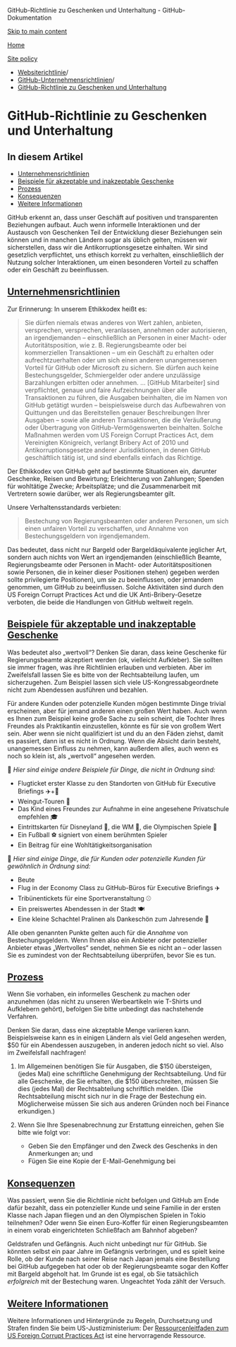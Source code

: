 GitHub-Richtlinie zu Geschenken und Unterhaltung - GitHub-Dokumentation

[Skip to main content](#main-content)

[Home](/de)

[Site policy](/de/site-policy)

* [Websiterichtlinie](/de/site-policy)/
* [GitHub-Unternehmensrichtlinien](/de/site-policy/github-company-policies)/
* [GitHub-Richtlinie zu Geschenken und Unterhaltung](/de/site-policy/github-company-policies/github-gifts-and-entertainment-policy)

GitHub-Richtlinie zu Geschenken und Unterhaltung
==========

In diesem Artikel
----------

* [Unternehmensrichtlinien](#company-policies)
* [Beispiele für akzeptable und inakzeptable Geschenke](#examples-of-acceptable-and-unacceptable-gifts)
* [Prozess](#process)
* [Konsequenzen](#consequences)
* [Weitere Informationen](#more-information)

GitHub erkennt an, dass unser Geschäft auf positiven und transparenten Beziehungen aufbaut. Auch wenn informelle Interaktionen und der Austausch von Geschenken Teil der Entwicklung dieser Beziehungen sein können und in manchen Ländern sogar als üblich gelten, müssen wir sicherstellen, dass wir die Antikorruptionsgesetze einhalten. Wir sind gesetzlich verpflichtet, uns ethisch korrekt zu verhalten, einschließlich der Nutzung solcher Interaktionen, um einen besonderen Vorteil zu schaffen oder ein Geschäft zu beeinflussen.

[Unternehmensrichtlinien](#company-policies)
----------

Zur Erinnerung: In unserem Ethikkodex heißt es:

>
>
> Sie dürfen niemals etwas anderes von Wert zahlen, anbieten, versprechen, versprechen, veranlassen, annehmen oder autorisieren, an irgendjemanden – einschließlich an Personen in einer Macht- oder Autoritätsposition, wie z. B. Regierungsbeamte oder bei kommerziellen Transaktionen – um ein Geschäft zu erhalten oder aufrechtzuerhalten oder um sich einen anderen unangemessenen Vorteil für GitHub oder Microsoft zu sichern. Sie dürfen auch keine Bestechungsgelder, Schmiergelder oder andere unzulässige Barzahlungen erbitten oder annehmen. ... [GitHub Mitarbeiter] sind verpflichtet, genaue und faire Aufzeichnungen über alle Transaktionen zu führen, die Ausgaben beinhalten, die im Namen von GitHub getätigt wurden – beispielsweise durch das Aufbewahren von Quittungen und das Bereitstellen genauer Beschreibungen Ihrer Ausgaben – sowie alle anderen Transaktionen, die die Veräußerung oder Übertragung von GitHub-Vermögenswerten beinhalten. Solche Maßnahmen werden vom US Foreign Corrupt Practices Act, dem Vereinigten Königreich, verlangt Bribery Act of 2010 und Antikorruptionsgesetze anderer Jurisdiktionen, in denen GitHub geschäftlich tätig ist, und sind ebenfalls einfach das Richtige.
>
>

Der Ethikkodex von GitHub geht auf bestimmte Situationen ein, darunter Geschenke, Reisen und Bewirtung; Erleichterung von Zahlungen; Spenden für wohltätige Zwecke; Arbeitsplätze; und die Zusammenarbeit mit Vertretern sowie darüber, wer als Regierungsbeamter gilt.

Unsere Verhaltensstandards verbieten:

>
>
> Bestechung von Regierungsbeamten oder anderen Personen, um sich einen unfairen Vorteil zu verschaffen, und Annahme von Bestechungsgeldern von irgendjemandem.
>
>

Das bedeutet, dass nicht nur Bargeld oder Bargeldäquivalente jeglicher Art, sondern auch nichts von Wert an irgendjemanden (einschließlich Beamte, Regierungsbeamte oder Personen in Macht- oder Autoritätspositionen sowie Personen, die in keiner dieser Positionen stehen) gegeben werden sollte privilegierte Positionen), um sie zu beeinflussen, oder jemandem genommen, um GitHub zu beeinflussen. Solche Aktivitäten sind durch den US Foreign Corrupt Practices Act und die UK Anti-Bribery-Gesetze verboten, die beide die Handlungen von GitHub weltweit regeln.

[Beispiele für akzeptable und inakzeptable Geschenke](#examples-of-acceptable-and-unacceptable-gifts)
----------

Was bedeutet also „wertvoll“? Denken Sie daran, dass keine Geschenke für Regierungsbeamte akzeptiert werden (ok, vielleicht Aufkleber). Sie sollten sie immer fragen, was ihre Richtlinien erlauben und verbieten. Aber im Zweifelsfall lassen Sie es bitte von der Rechtsabteilung laufen, um sicherzugehen. Zum Beispiel lassen sich viele US-Kongressabgeordnete nicht zum Abendessen ausführen und bezahlen.

Für andere Kunden oder potenzielle Kunden mögen bestimmte Dinge trivial erscheinen, aber für jemand anderen einen großen Wert haben. Auch wenn es Ihnen zum Beispiel keine große Sache zu sein scheint, die Tochter Ihres Freundes als Praktikantin einzustellen, könnte es für sie von großem Wert sein. Aber wenn sie nicht qualifiziert ist und du an den Fäden ziehst, damit es passiert, dann ist es nicht in Ordnung. Wenn die Absicht darin besteht, unangemessen Einfluss zu nehmen, kann außerdem alles, auch wenn es noch so klein ist, als „wertvoll“ angesehen werden.

🙅 *Hier sind einige andere Beispiele für Dinge, die nicht in Ordnung sind:*

* Flugticket erster Klasse zu den Standorten von GitHub für Executive Briefings ✈️+🍾
* Weingut-Touren 🍷
* Das Kind eines Freundes zur Aufnahme in eine angesehene Privatschule empfehlen 🎓
* Eintrittskarten für Disneyland 👸, die WM 🥅, die Olympischen Spiele 🏅
* Ein Fußball ⚽️ signiert von einem berühmten Spieler
* Ein Beitrag für eine Wohltätigkeitsorganisation

🙆 *Hier sind einige Dinge, die für Kunden oder potenzielle Kunden für gewöhnlich in Ordnung sind:*

* Beute
* Flug in der Economy Class zu GitHub-Büros für Executive Briefings ✈️
* Tribünentickets für eine Sportveranstaltung ⚾️
* Ein preiswertes Abendessen in der Stadt 🍽
* Eine kleine Schachtel Pralinen als Dankeschön zum Jahresende 🍫

Alle oben genannten Punkte gelten auch für die *Annahme* von Bestechungsgeldern. Wenn Ihnen also ein Anbieter oder potenzieller Anbieter etwas „Wertvolles“ sendet, nehmen Sie es nicht an – oder lassen Sie es zumindest von der Rechtsabteilung überprüfen, bevor Sie es tun.

[Prozess](#process)
----------

Wenn Sie vorhaben, ein informelles Geschenk zu machen oder anzunehmen (das nicht zu unseren Werbeartikeln wie T-Shirts und Aufklebern gehört), befolgen Sie bitte unbedingt das nachstehende Verfahren.

Denken Sie daran, dass eine akzeptable Menge variieren kann. Beispielsweise kann es in einigen Ländern als viel Geld angesehen werden, $50 für ein Abendessen auszugeben, in anderen jedoch nicht so viel. Also im Zweifelsfall nachfragen!

1. Im Allgemeinen benötigen Sie für Ausgaben, die $150 übersteigen, (jedes Mal) eine schriftliche Genehmigung der Rechtsabteilung. Und für alle Geschenke, die Sie erhalten, die $150 überschreiten, müssen Sie dies (jedes Mal) der Rechtsabteilung schriftlich melden. (Die Rechtsabteilung mischt sich nur in die Frage der Bestechung ein. Möglicherweise müssen Sie sich aus anderen Gründen noch bei Finance erkundigen.)

2. Wenn Sie Ihre Spesenabrechnung zur Erstattung einreichen, gehen Sie bitte wie folgt vor:

   * Geben Sie den Empfänger und den Zweck des Geschenks in den Anmerkungen an; und
   * Fügen Sie eine Kopie der E-Mail-Genehmigung bei

[Konsequenzen](#consequences)
----------

Was passiert, wenn Sie die Richtlinie nicht befolgen und GitHub am Ende dafür bezahlt, dass ein potenzieller Kunde und seine Familie in der ersten Klasse nach Japan fliegen und an den Olympischen Spielen in Tokio teilnehmen? Oder wenn Sie einen Euro-Koffer für einen Regierungsbeamten in einem vorab eingerichteten Schließfach am Bahnhof abgeben?

Geldstrafen und Gefängnis. Auch nicht unbedingt nur für GitHub. Sie könnten selbst ein paar Jahre im Gefängnis verbringen, und es spielt keine Rolle, ob der Kunde nach seiner Reise nach Japan jemals eine Bestellung bei GitHub aufgegeben hat oder ob der Regierungsbeamte sogar den Koffer mit Bargeld abgeholt hat. Im Grunde ist es egal, ob Sie tatsächlich *erfolgreich* mit der Bestechung waren. Ungeachtet Yoda zählt der Versuch.

[Weitere Informationen](#more-information)
----------

Weitere Informationen und Hintergründe zu Regeln, Durchsetzung und Strafen finden Sie beim US-Justizministerium: Der [Ressourcenleitfaden zum US Foreign Corrupt Practices Act](https://www.justice.gov/sites/default/files/criminal-fraud/legacy/2015/01/16/guide.pdf) ist eine hervorragende Ressource.
